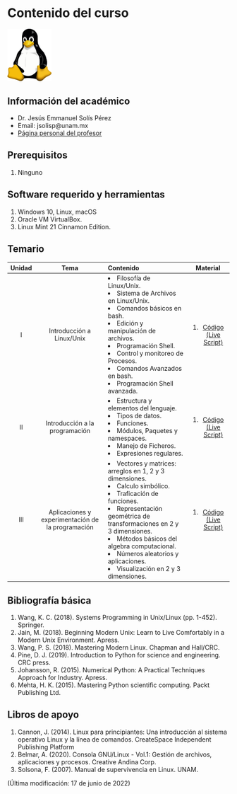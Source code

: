 # Contenido del curso

<img src="images/Tux.png" alt="isolated" width="100"/>

## Información del académico

<ul>
  <li> Dr. Jesús Emmanuel Solís Pérez </li>
  <li> Email: jsolisp@unam.mx </li>
  <li> <a href="https://jesolisp.github.io"> Página personal del profesor </a> </li>
</ul>

## Prerequisitos
<ol>
 <li> Ninguno </li>
</ol>

## Software requerido y herramientas
<ol>
 <li> Windows 10, Linux, macOS </li>
 <li> Oracle VM VirtualBox. </li>
 <li> Linux Mint 21 Cinnamon Edition. </li>
</ol>

## Temario

| **Unidad** | **Tema** | **Contenido** | **Material** |
|:---:|:---:|:---|:---:|
| I | Introducción a Linux/Unix | <li> Filosofı́a de Linux/Unix. </li> <li> Sistema de Archivos en Linux/Unix. </li> <li> Comandos básicos en bash. </li> <li> Edición y manipulación de archivos. </li> <li> Programación Shell. </li> <li> Control y monitoreo de Procesos. </li> <li> Comandos Avanzados en bash. </li> <li> Programación Shell avanzada. </li> | <ol><li>[Código (Live Script)](JESP_01_Introduccion_Linux_Unix.md)</li> </ol> |
| II | Introducción a la programación | <li> Estructura y elementos del lenguaje. </li> <li> Tipos de datos. </li> <li> Funciones. </li> <li> Módulos, Paquetes y namespaces. </li> <li> Manejo de Ficheros. </li> <li> Expresiones regulares. </li> | <ol><li>[Código (Live Script)](JESP_02_Introduccion_programacion.ipynb)</li> </ol> |
| III | Aplicaciones y experimentación de la programación | <li> Vectores y matrices: arreglos en 1, 2 y 3 dimensiones. </li> <li> Calculo simbólico. </li> <li> Traficación de funciones. </li> <li> Representación geométrica de transformaciones en 2 y 3 dimensiones. </li> <li> Métodos básicos del algebra computacional. </li> <li> Números aleatorios y aplicaciones. </li> <li> Visualización en 2 y 3 dimensiones. </li> | <ol><li>[Código (Live Script)](JESP_03_Aplicaciones_experimentacion.ipynb)</li> </ol> |

## Bibliografía básica
<ol>
 <li> Wang, K. C. (2018). Systems Programming in Unix/Linux (pp. 1-452). Springer. </li>
 <li> Jain, M. (2018). Beginning Modern Unix: Learn to Live Comfortably in a Modern Unix Environment. Apress. </li>
 <li> Wang, P. S. (2018). Mastering Modern Linux. Chapman and Hall/CRC. </li>
 <li> Pine, D. J. (2019). Introduction to Python for science and engineering. CRC press. </li>
 <li> Johansson, R. (2015). Numerical Python: A Practical Techniques Approach for Industry. Apress. </li>
 <li> Mehta, H. K. (2015). Mastering Python scientific computing. Packt Publishing Ltd. </li>
</ol>

## Libros de apoyo
<ol>
 <li> Cannon, J. (2014). Linux para principiantes: Una introducción al sistema operativo Linux y la línea de comandos. CreateSpace Independent Publishing Platform  </li>
 <li> Belmar, A. (2020). Consola GNU/Linux - Vol.1: Gestión de archivos, aplicaciones y procesos. Creative Andina Corp.
 <li> Solsona, F. (2007). Manual de supervivencia en Linux. UNAM. </li>
</ol>


(Última modificación: 17 de junio de 2022)
